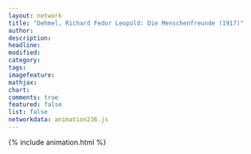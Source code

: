 ```yaml
---
layout: network
title: "Dehmel, Richard Fedor Leopold: Die Menschenfreunde (1917)"
author:
description:
headline:
modified:
category:
tags:
imagefeature: 
mathjax: 
chart: 
comments: true
featured: false
list: false
networkdata: animation236.js
---
```

{% include animation.html %}
